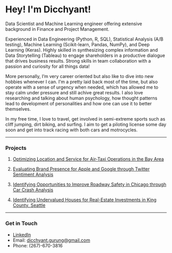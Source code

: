 # Hey! I'm Dicchyant!

Data Scientist and Machine Learning engineer offering extensive background in Finance and Project Management. 

Experienced in Data Engineering (Python, R, SQL), Statistical Analysis (A/B testing), Machine Learning (Scikit-learn, Pandas, NumPy), and Deep Learning (Keras). Highly skilled in synthesizing complex information and Data Storytelling (Tableau) to engage shareholders in a productive dialogue that drives business results. Strong skills in team collaboration with a passion and curiosity for all things data!

More personally, I’m very career oriented but also like to dive into new hobbies whenever I can. I'm a pretty laid back most of the time, but also operate with a sense of urgency when needed, which has allowed me to stay calm under pressure and still achive great results. I also love researching and talking about human psychology, how thought patterns lead to development of personalities and how one can use it to better themselves.

In my free time, I love to travel, get involved in semi-extreme sports such as cliff jumping, dirt biking, and surfing. I aim to get a piloting license some day soon and get into track racing with both cars and motrocycles.

--------------------------------------------------------

### Projects

1. [Optimizing Location and Service for Air-Taxi Operations in the Bay Area](https://github.com/dicchyantgurung/Air-Taxi-Logistics)

2. [Evaluating Brand Presence for Apple and Google through Twitter Sentiment Analysis](https://github.com/dicchyantgurung/Tweet-sentiment-analysis-using-NLP-for-Google-and-Apple)

3. [Identifying Opportunities to Improve Roadway Safety in Chicago through Car Crash Analysis](https://github.com/dicchyantgurung/Classification-of-car-crashes-in-Chicago-using-XGBoost)

4. [Identifying Undervalued Houses for Real-Estate Investments in King County, Seattle](https://github.com/dicchyantgurung/Identifying-undervalued-vs-overvalued-houses-in-King-County-Seattle)

--------------------------------------------------------

### Get in Touch

- [LinkedIn](https://www.linkedin.com/in/dicchyantgurung)
- Email: <dicchyant.gurung@gmail.com>
- Phone: (267)-670-3816


